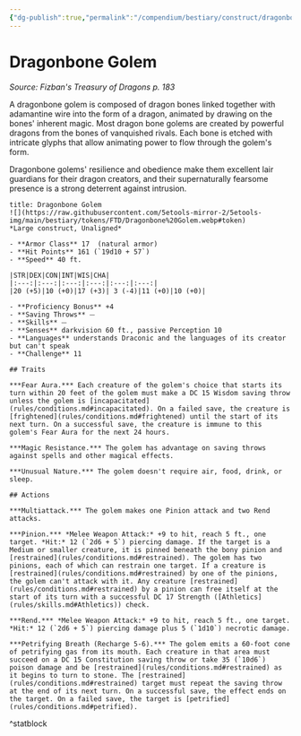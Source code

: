 ```yaml
---
{"dg-publish":true,"permalink":"/compendium/bestiary/construct/dragonbone-golem-ftd/","tags":["compendium/src/5e/ftd","monster/cr/11","monster/size/large","monster/type/construct"]}
---
```


# Dragonbone Golem
*Source: Fizban's Treasury of Dragons p. 183*  

A dragonbone golem is composed of dragon bones linked together with adamantine wire into the form of a dragon, animated by drawing on the bones' inherent magic. Most dragon bone golems are created by powerful dragons from the bones of vanquished rivals. Each bone is etched with intricate glyphs that allow animating power to flow through the golem's form.

Dragonbone golems' resilience and obedience make them excellent lair guardians for their dragon creators, and their supernaturally fearsome presence is a strong deterrent against intrusion.

```ad-statblock
title: Dragonbone Golem
![](https://raw.githubusercontent.com/5etools-mirror-2/5etools-img/main/bestiary/tokens/FTD/Dragonbone%20Golem.webp#token)
*Large construct, Unaligned*

- **Armor Class** 17  (natural armor)
- **Hit Points** 161 (`19d10 + 57`)
- **Speed** 40 ft.

|STR|DEX|CON|INT|WIS|CHA|
|:---:|:---:|:---:|:---:|:---:|:---:|
|20 (+5)|10 (+0)|17 (+3)| 3 (-4)|11 (+0)|10 (+0)|

- **Proficiency Bonus** +4
- **Saving Throws** ⏤
- **Skills** ⏤
- **Senses** darkvision 60 ft., passive Perception 10
- **Languages** understands Draconic and the languages of its creator but can't speak
- **Challenge** 11

## Traits

***Fear Aura.*** Each creature of the golem's choice that starts its turn within 20 feet of the golem must make a DC 15 Wisdom saving throw unless the golem is [incapacitated](rules/conditions.md#incapacitated). On a failed save, the creature is [frightened](rules/conditions.md#frightened) until the start of its next turn. On a successful save, the creature is immune to this golem's Fear Aura for the next 24 hours.

***Magic Resistance.*** The golem has advantage on saving throws against spells and other magical effects.

***Unusual Nature.*** The golem doesn't require air, food, drink, or sleep.

## Actions

***Multiattack.*** The golem makes one Pinion attack and two Rend attacks.

***Pinion.*** *Melee Weapon Attack:* +9 to hit, reach 5 ft., one target. *Hit:* 12 (`2d6 + 5`) piercing damage. If the target is a Medium or smaller creature, it is pinned beneath the bony pinion and [restrained](rules/conditions.md#restrained). The golem has two pinions, each of which can restrain one target. If a creature is [restrained](rules/conditions.md#restrained) by one of the pinions, the golem can't attack with it. Any creature [restrained](rules/conditions.md#restrained) by a pinion can free itself at the start of its turn with a successful DC 17 Strength ([Athletics](rules/skills.md#Athletics)) check.

***Rend.*** *Melee Weapon Attack:* +9 to hit, reach 5 ft., one target. *Hit:* 12 (`2d6 + 5`) piercing damage plus 5 (`1d10`) necrotic damage.

***Petrifying Breath (Recharge 5-6).*** The golem emits a 60-foot cone of petrifying gas from its mouth. Each creature in that area must succeed on a DC 15 Constitution saving throw or take 35 (`10d6`) poison damage and be [restrained](rules/conditions.md#restrained) as it begins to turn to stone. The [restrained](rules/conditions.md#restrained) target must repeat the saving throw at the end of its next turn. On a successful save, the effect ends on the target. On a failed save, the target is [petrified](rules/conditions.md#petrified).
```
^statblock